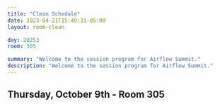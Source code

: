 ```yaml
---
title: "Clean Schedule"
date: 2023-04-21T15:49:31-05:00
layout: room-clean

day: 20253
room: 305

summary: "Welcome to the session program for Airflow Summit."
description: "Welcome to the session program for Airflow Summit."
---
```


## Thursday, October 9th - Room 305
